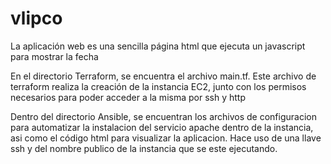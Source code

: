 # vlipco

La aplicación web es una sencilla página html que ejecuta un javascript para mostrar la fecha

En el directorio Terraform, se encuentra el archivo main.tf. Este archivo de terraform realiza la creación de la instancia EC2, junto con los permisos necesarios para poder acceder a la misma por ssh y http

Dentro del directorio Ansible, se encuentran los archivos de configuracion para automatizar la instalacion del servicio apache dentro de la instancia, asi como el código html para visualizar la aplicacion. Hace uso de una llave ssh y del nombre publico de la instancia que se este ejecutando.


